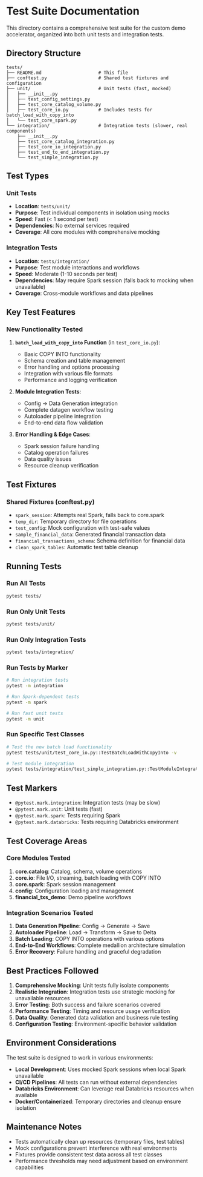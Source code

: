 # Test Suite Documentation

This directory contains a comprehensive test suite for the custom demo accelerator, organized into both unit tests and integration tests.

## Directory Structure

```
tests/
├── README.md                     # This file
├── conftest.py                   # Shared test fixtures and configuration
├── unit/                         # Unit tests (fast, mocked)
│   ├── __init__.py
│   ├── test_config_settings.py
│   ├── test_core_catalog_volume.py
│   ├── test_core_io.py           # Includes tests for batch_load_with_copy_into
│   └── test_core_spark.py
└── integration/                  # Integration tests (slower, real components)
    ├── __init__.py
    ├── test_core_catalog_integration.py
    ├── test_core_io_integration.py
    ├── test_end_to_end_integration.py
    └── test_simple_integration.py
```

## Test Types

### Unit Tests
- **Location**: `tests/unit/`
- **Purpose**: Test individual components in isolation using mocks
- **Speed**: Fast (< 1 second per test)
- **Dependencies**: No external services required
- **Coverage**: All core modules with comprehensive mocking

### Integration Tests
- **Location**: `tests/integration/`
- **Purpose**: Test module interactions and workflows
- **Speed**: Moderate (1-10 seconds per test)
- **Dependencies**: May require Spark session (falls back to mocking when unavailable)
- **Coverage**: Cross-module workflows and data pipelines

## Key Test Features

### New Functionality Tested

1. **`batch_load_with_copy_into` Function** (in `test_core_io.py`):
   - Basic COPY INTO functionality
   - Schema creation and table management
   - Error handling and options processing
   - Integration with various file formats
   - Performance and logging verification

2. **Module Integration Tests**:
   - Config → Data Generation integration
   - Complete datagen workflow testing
   - Autoloader pipeline integration
   - End-to-end data flow validation

3. **Error Handling & Edge Cases**:
   - Spark session failure handling
   - Catalog operation failures
   - Data quality issues
   - Resource cleanup verification

## Test Fixtures

### Shared Fixtures (conftest.py)
- `spark_session`: Attempts real Spark, falls back to core.spark
- `temp_dir`: Temporary directory for file operations
- `test_config`: Mock configuration with test-safe values
- `sample_financial_data`: Generated financial transaction data
- `financial_transactions_schema`: Schema definition for financial data
- `clean_spark_tables`: Automatic test table cleanup

## Running Tests

### Run All Tests
```bash
pytest tests/
```

### Run Only Unit Tests
```bash
pytest tests/unit/
```

### Run Only Integration Tests
```bash
pytest tests/integration/
```

### Run Tests by Marker
```bash
# Run integration tests
pytest -m integration

# Run Spark-dependent tests
pytest -m spark

# Run fast unit tests
pytest -m unit
```

### Run Specific Test Classes
```bash
# Test the new batch load functionality
pytest tests/unit/test_core_io.py::TestBatchLoadWithCopyInto -v

# Test module integration
pytest tests/integration/test_simple_integration.py::TestModuleIntegration -v
```

## Test Markers

- `@pytest.mark.integration`: Integration tests (may be slow)
- `@pytest.mark.unit`: Unit tests (fast)
- `@pytest.mark.spark`: Tests requiring Spark
- `@pytest.mark.databricks`: Tests requiring Databricks environment

## Test Coverage Areas

### Core Modules Tested
1. **core.catalog**: Catalog, schema, volume operations
2. **core.io**: File I/O, streaming, batch loading with COPY INTO
3. **core.spark**: Spark session management
4. **config**: Configuration loading and management
5. **financial_txs_demo**: Demo pipeline workflows

### Integration Scenarios Tested
1. **Data Generation Pipeline**: Config → Generate → Save
2. **Autoloader Pipeline**: Load → Transform → Save to Delta
3. **Batch Loading**: COPY INTO operations with various options
4. **End-to-End Workflows**: Complete medallion architecture simulation
5. **Error Recovery**: Failure handling and graceful degradation

## Best Practices Followed

1. **Comprehensive Mocking**: Unit tests fully isolate components
2. **Realistic Integration**: Integration tests use strategic mocking for unavailable resources
3. **Error Testing**: Both success and failure scenarios covered
4. **Performance Testing**: Timing and resource usage verification
5. **Data Quality**: Generated data validation and business rule testing
6. **Configuration Testing**: Environment-specific behavior validation

## Environment Considerations

The test suite is designed to work in various environments:

- **Local Development**: Uses mocked Spark sessions when local Spark unavailable
- **CI/CD Pipelines**: All tests can run without external dependencies
- **Databricks Environment**: Can leverage real Databricks resources when available
- **Docker/Containerized**: Temporary directories and cleanup ensure isolation

## Maintenance Notes

- Tests automatically clean up resources (temporary files, test tables)
- Mock configurations prevent interference with real environments
- Fixtures provide consistent test data across all test classes
- Performance thresholds may need adjustment based on environment capabilities